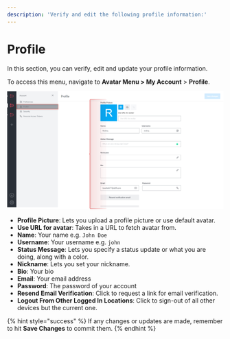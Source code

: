 ```yaml
---
description: 'Verify and edit the following profile information:'
---
```


# Profile

In this section, you can verify, edit and update your profile information.

To access this menu, navigate to **Avatar Menu > My Account** > **Profile**.

![](<../../../../.gitbook/assets/image (686) (1) (1) (1) (1).png>)

* **Profile Picture**: Lets you upload a profile picture or use default avatar.
* **Use URL for avatar**: Takes in a URL to fetch avatar from.
* **Name**: Your name e.g. `John Doe`
* **Username**: Your username e.g. `john`
* **Status Message**: Lets you specify a status update or what you are doing, along with a color.
* **Nickname**: Lets you set your nickname.
* **Bio**: Your bio
* **Email**: Your email address
* **Password**: The password of your account
* **Resend Email Verification**: Click to request a link for email verification.
* **Logout From Other Logged In Locations**: Click to sign-out of all other devices but the current one.

{% hint style="success" %}
If any changes or updates are made, remember to hit **Save Changes** to commit them.
{% endhint %}
